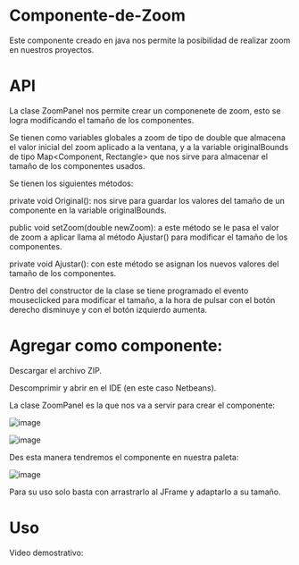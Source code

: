 # Componente-de-Zoom

Este componente creado en java nos permite la posibilidad de realizar zoom en nuestros proyectos.

# API
La clase ZoomPanel nos permite crear un componenete de zoom, esto se logra modificando el tamaño de los componentes.

Se tienen como variables globales a zoom de tipo de double que almacena el valor inicial del zoom aplicado a la ventana, y a la variable originalBounds de tipo Map<Component, Rectangle> que nos sirve para almacenar el tamaño de los componentes usados.


Se tienen los siguientes métodos:

private void Original(): nos sirve para guardar los valores del tamaño de un componente en la variable originalBounds.

public void setZoom(double newZoom): a este método se le pasa el valor de zoom a aplicar llama al método Ajustar() para modificar el tamaño de los componentes.

private void Ajustar(): con este método se asignan los nuevos valores del tamaño de los componentes.

Dentro del constructor de la clase se tiene programado el evento mouseclicked para modificar el tamaño, a la hora de pulsar con el botón derecho disminuye y con el botón izquierdo aumenta.

# Agregar como componente:

Descargar el archivo ZIP.

Descomprimir y abrir en el IDE (en este caso Netbeans).

La clase ZoomPanel es la que nos va a servir para crear el componente:

![image](https://github.com/user-attachments/assets/8b18d49c-4c4d-46b4-9c09-d0fa9bfaef41)

![image](https://github.com/user-attachments/assets/82df3e2f-4feb-4ab3-8397-df7bdc7029a7)


Des esta manera tendremos el componente en nuestra paleta:

![image](https://github.com/user-attachments/assets/cc117932-eecd-471e-8e46-d0f84d451841)

Para su uso solo basta con arrastrarlo al JFrame y adaptarlo a su tamaño.

# Uso

Video demostrativo:









